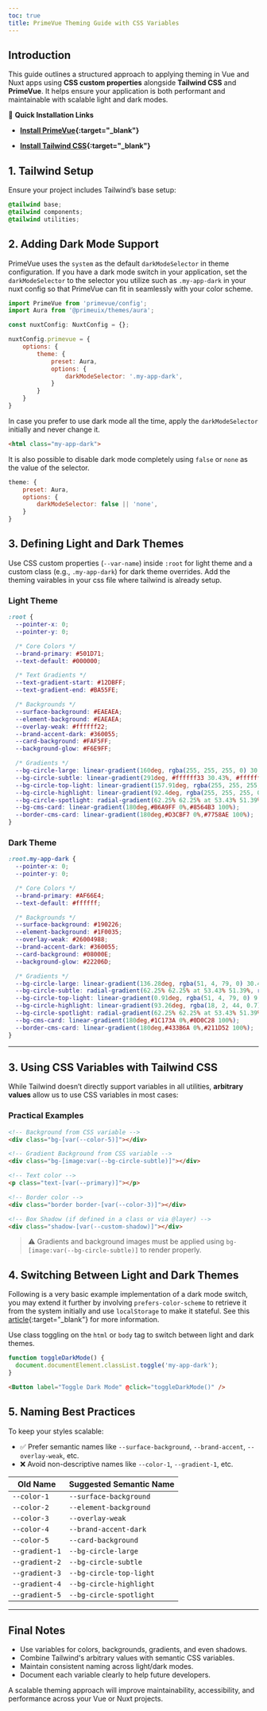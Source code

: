 ```yaml
---
toc: true
title: PrimeVue Theming Guide with CSS Variables
---
```


## Introduction

This guide outlines a structured approach to applying theming in Vue and Nuxt apps using **CSS custom properties** alongside **Tailwind CSS** and **PrimeVue**. It helps ensure your application is both performant and maintainable with scalable light and dark modes.

📌 **Quick Installation Links**

- **[Install PrimeVue](https://primevue.org/nuxt){:target="_blank"}**

- **[Install Tailwind CSS](https://tailwindcss.nuxtjs.org/getting-started/installation){:target="_blank"}**

## 1. Tailwind Setup

Ensure your project includes Tailwind’s base setup:

```css
@tailwind base;
@tailwind components;
@tailwind utilities;
```

## 2. Adding Dark Mode Support

PrimeVue uses the `system` as the default `darkModeSelector` in theme configuration. If you have a dark mode switch in your application, set the `darkModeSelector` to the selector you utilize such as `.my-app-dark` in your nuxt config so that PrimeVue can fit in seamlessly with your color scheme.

```js
import PrimeVue from 'primevue/config';
import Aura from '@primeuix/themes/aura';

const nuxtConfig: NuxtConfig = {};

nuxtConfig.primevue = {
    options: {
        theme: {
            preset: Aura,
            options: {
                darkModeSelector: '.my-app-dark',
            }
        }
    }
}
```

In case you prefer to use dark mode all the time, apply the `darkModeSelector` initially and never change it.

```html
<html class="my-app-dark">
```

It is also possible to disable dark mode completely using `false` or `none` as the value of the selector.

```js
theme: {
    preset: Aura,
    options: {
        darkModeSelector: false || 'none',
    }
}
```

## 3. Defining Light and Dark Themes

Use CSS custom properties (`--var-name`) inside `:root` for light theme and a custom class (e.g., `.my-app-dark`) for dark theme overrides. Add the theming vairables in your css file where tailwind is already setup.


### Light Theme

```css
:root {
  --pointer-x: 0;
  --pointer-y: 0;

  /* Core Colors */
  --brand-primary: #501D71;
  --text-default: #000000;

  /* Text Gradients */
  --text-gradient-start: #12DBFF;
  --text-gradient-end: #BA55FE;

  /* Backgrounds */
  --surface-background: #EAEAEA;
  --element-background: #EAEAEA;
  --overlay-weak: #ffffff22;
  --brand-accent-dark: #360055;
  --card-background: #FAF5FF;
  --background-glow: #F6E9FF;

  /* Gradients */
  --bg-circle-large: linear-gradient(160deg, rgba(255, 255, 255, 0) 30.43%, #ffffff88 54.53%, #ffffff 92.37%);
  --bg-circle-subtle: linear-gradient(291deg, #ffffff33 30.43%, #ffffff77 92.37%);
  --bg-circle-top-light: linear-gradient(157.91deg, rgba(255, 255, 255, 0) 9.32%, #ffffff55 86.78%);
  --bg-circle-highlight: linear-gradient(92.4deg, rgba(255, 255, 255, 0.5) 6.22%, rgba(245, 245, 245, 0.5) 93.78%);
  --bg-circle-spotlight: radial-gradient(62.25% 62.25% at 53.43% 51.39%, rgba(255, 255, 255, 0) 0%, #ffffff 100%);
  --bg-cms-card: linear-gradient(180deg,#B6A9FF 0%,#8564B3 100%);
  --border-cms-card: linear-gradient(180deg,#D3CBF7 0%,#7758AE 100%);
}
```

### Dark Theme

```css
:root.my-app-dark {
  --pointer-x: 0;
  --pointer-y: 0;

  /* Core Colors */
  --brand-primary: #AF66E4;
  --text-default: #ffffff;

  /* Backgrounds */
  --surface-background: #190226;
  --element-background: #1F0035;
  --overlay-weak: #26004988;
  --brand-accent-dark: #360055;
  --card-background: #08000E;
  --background-glow: #22206D;

  /* Gradients */
  --bg-circle-large: linear-gradient(136.28deg, rgba(51, 4, 79, 0) 30.43%, #26004988 54.53%, #360055 92.37%);
  --bg-circle-subtle: radial-gradient(62.25% 62.25% at 53.43% 51.39%, rgba(42, 1, 73, 0) 0%, #0B001344 100%);
  --bg-circle-top-light: linear-gradient(0.91deg, rgba(51, 4, 79, 0) 9.32%, #36006F 86.78%);
  --bg-circle-highlight: linear-gradient(93.26deg, rgba(18, 2, 44, 0.7) 55.39%, rgba(57, 14, 95, 0.7) 96.74%);
  --bg-circle-spotlight: radial-gradient(62.25% 62.25% at 53.43% 51.39%, rgba(42, 1, 73, 0) 0%, #0B0013 100%);
  --bg-cms-card: linear-gradient(180deg,#1C173A 0%,#0D0C28 100%);
  --border-cms-card: linear-gradient(180deg,#433B6A 0%,#211D52 100%);
}
```

---

## 3. Using CSS Variables with Tailwind CSS

While Tailwind doesn’t directly support variables in all utilities, **arbitrary values** allow us to use CSS variables in most cases:

### Practical Examples

```html
<!-- Background from CSS variable -->
<div class="bg-[var(--color-5)]"></div>

<!-- Gradient Background from CSS variable -->
<div class="bg-[image:var(--bg-circle-subtle)]"></div>

<!-- Text color -->
<p class="text-[var(--primary)]"></p>

<!-- Border color -->
<div class="border border-[var(--color-3)]"></div>

<!-- Box Shadow (if defined in a class or via @layer) -->
<div class="shadow-[var(--custom-shadow)]"></div>
```

> ⚠️ Gradients and background images must be applied using `bg-[image:var(--bg-circle-subtle)]` to render properly. 

## 4. Switching Between Light and Dark Themes

Following is a very basic example implementation of a dark mode switch, you may extend it further by involving `prefers-color-scheme` to retrieve it from the system initially and use `localStorage` to make it stateful. See this [article](https://dev.to/abbeyperini/dark-mode-toggle-and-prefers-color-scheme-4f3m){:target="_blank"} for more information.

Use class toggling on the `html` or `body` tag to switch between light and dark themes.

```js
function toggleDarkMode() {
  document.documentElement.classList.toggle('my-app-dark');
}
```

```html
<Button label="Toggle Dark Mode" @click="toggleDarkMode()" />
```

## 5. Naming Best Practices

To keep your styles scalable:

* ✅ Prefer semantic names like `--surface-background`, `--brand-accent`, `--overlay-weak`, etc.
* ❌ Avoid non-descriptive names like `--color-1`, `--gradient-1`, etc.

| Old Name       | Suggested Semantic Name |
| -------------- | ----------------------- |
| `--color-1`    | `--surface-background`  |
| `--color-2`    | `--element-background`  |
| `--color-3`    | `--overlay-weak`        |
| `--color-4`    | `--brand-accent-dark`   |
| `--color-5`    | `--card-background`     |
| `--gradient-1` | `--bg-circle-large`     |
| `--gradient-2` | `--bg-circle-subtle`    |
| `--gradient-3` | `--bg-circle-top-light` |
| `--gradient-4` | `--bg-circle-highlight` |
| `--gradient-5` | `--bg-circle-spotlight` |

---

## Final Notes

* Use variables for colors, backgrounds, gradients, and even shadows.
* Combine Tailwind's arbitrary values with semantic CSS variables.
* Maintain consistent naming across light/dark modes.
* Document each variable clearly to help future developers.

A scalable theming approach will improve maintainability, accessibility, and performance across your Vue or Nuxt projects.
